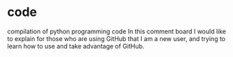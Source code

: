 # code
compilation of python programming code
In this comment board I would like to explain for those who are using GitHub that I am a new user, and trying to learn how to use  and take advantage of GitHub. 
